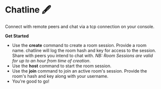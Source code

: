 # **Chatline** 🖋


Connect with remote peers and chat via a tcp connection on your console.

**Get Started**
- Use the **create** command to create a room session. Provide a room name. chatline will log the room hash and key for access to the session. Share with peers you intend to chat with. *NB: Room Sessions are valid for up to an hour from time of creation*.
- Use the **host** command to start the room session. 
- Use the **join** command to join an active room's session. Provide the room's hash and key along with your username.
- You're good to go!